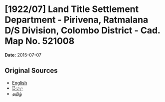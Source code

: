 # [1922/07] Land Title Settlement Department - Pirivena, Ratmalana D/S Division, Colombo District - Cad. Map No. 521008

**Date:** 2015-07-07

## Original Sources

- [English](https://documents.gov.lk/view/extra-gazettes/2015/7/1922-07_E.pdf)
- [සිංහල](https://documents.gov.lk/view/extra-gazettes/2015/7/1922-07_S.pdf)
- [தமிழ்](https://documents.gov.lk/view/extra-gazettes/2015/7/1922-07_T.pdf)
